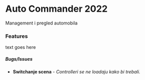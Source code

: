 # Auto Commander 2022
Management i pregled automobila
### Features
text goes here
##### Bugs/Issues
- <b>Switchanje scena</b> - <i>Controlleri se ne loadaju kako bi trebali.<i>